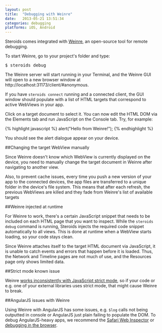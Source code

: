 ```yaml
---
layout: post
title:  "Debugging with Weinre"
date:   2013-05-21 13:51:34
categories: debugging
platforms: iOS, Android
---
```


Steroids comes integrated with [Weinre][weinre-site], an open-source tool for remote debugging.

To start Weinre, go to your project's folder and type:

<pre class="terminal">
$ steroids debug
</pre>

The Weinre server will start running in your Terminal, and the Weinre GUI will open to a new browser window at http://localhost:31173/client/#anonymous.

If you have `steroids connect` running and a connected client, the GUI window should populate with a list of HTML targets that correspond to active WebViews in your app.

Click on a target document to select it. You can now edit the HTML DOM via the Elements tab and run JavaScript on the Console tab. Try, for example:

{% highlight javascript %}
alert("Hello from Weinre!");
{% endhighlight %}

You should see the alert dialogue appear on your device.

##Changing the target WebView manually

Since Weinre doesn't know which WebView is currently displayed on the device, you need to manually change the target document in Weinre after navigating to another view.

Also, to prevent cache issues, every time you push a new version of your app to the connected devices, the app files are transferred to a unique folder in the device's file system. This means that after each refresh, the previous WebViews are killed and they fade from Weinre's list of available targets

##Weinre injected at runtime

For Weinre to work, there's a certain JavaScript snippet that needs to be included on each HTML page that you want to inspect. While the `steroids debug` command is running, Steroids injects the required code snippet automatically to all views. This is done at runtime when a WebView starts loading, so your code stays clean.

Since Weinre attaches itself to the target HTML document via JavaScript, it is unable to catch events and errors that happen before it is loaded. Thus, the Network and Timeline pages are not much of use, and the Resources page only shows limited data.

##Strict mode known issue

Weinre [works inconsistently with JavaScript strict mode](https://issues.apache.org/jira/browse/CB-604), so if your code or e.g. one of your external libraries uses strict mode, that might cause Weinre to break.

##AngularJS issues with Weinre

Using Weinre with AngularJS has some issues, e.g. `$log` calls not being outputted in console or AngularJS just plain failing to populate the DOM. To debug AngularJS-heavy apps, we recommend the [Safari Web Inspector][safari-wi] or [debugging in the browser][debugging-in-the-browser].

[weinre-site]: http://people.apache.org/~pmuellr/weinre-docs/latest/
[safari-wi]: /steroids/guides/debugging/safari-web-inspector/
[debugging-in-the-browser]: /steroids/guides/debugging/best-practices/#debug_and_develop_in_the_browser